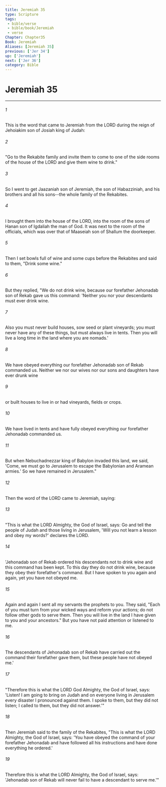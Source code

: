 ```yaml
---
title: Jeremiah 35
type: Scripture
tags:
 - bible/verse
 - bible/book/Jeremiah
 - verse
Chapter: Chapter35
Book: Jeremiah
Aliases: [Jeremiah 35]
previous: ['Jer 34']
up: ['Jeremiah']
next: ['Jer 36']
category: Bible
---
```

# Jeremiah 35

***


###### 1 
This is the word that came to Jeremiah from the LORD during the reign of Jehoiakim son of Josiah king of Judah: 

###### 2 
"Go to the Rekabite family and invite them to come to one of the side rooms of the house of the LORD and give them wine to drink." 

###### 3 
So I went to get Jaazaniah son of Jeremiah, the son of Habazziniah, and his brothers and all his sons--the whole family of the Rekabites. 

###### 4 
I brought them into the house of the LORD, into the room of the sons of Hanan son of Igdaliah the man of God. It was next to the room of the officials, which was over that of Maaseiah son of Shallum the doorkeeper. 

###### 5 
Then I set bowls full of wine and some cups before the Rekabites and said to them, "Drink some wine." 

###### 6 
But they replied, "We do not drink wine, because our forefather Jehonadab son of Rekab gave us this command: 'Neither you nor your descendants must ever drink wine. 

###### 7 
Also you must never build houses, sow seed or plant vineyards; you must never have any of these things, but must always live in tents. Then you will live a long time in the land where you are nomads.' 

###### 8 
We have obeyed everything our forefather Jehonadab son of Rekab commanded us. Neither we nor our wives nor our sons and daughters have ever drunk wine 

###### 9 
or built houses to live in or had vineyards, fields or crops. 

###### 10 
We have lived in tents and have fully obeyed everything our forefather Jehonadab commanded us. 

###### 11 
But when Nebuchadnezzar king of Babylon invaded this land, we said, 'Come, we must go to Jerusalem to escape the Babylonian and Aramean armies.' So we have remained in Jerusalem." 

###### 12 
Then the word of the LORD came to Jeremiah, saying: 

###### 13 
"This is what the LORD Almighty, the God of Israel, says: Go and tell the people of Judah and those living in Jerusalem, 'Will you not learn a lesson and obey my words?' declares the LORD. 

###### 14 
'Jehonadab son of Rekab ordered his descendants not to drink wine and this command has been kept. To this day they do not drink wine, because they obey their forefather's command. But I have spoken to you again and again, yet you have not obeyed me. 

###### 15 
Again and again I sent all my servants the prophets to you. They said, "Each of you must turn from your wicked ways and reform your actions; do not follow other gods to serve them. Then you will live in the land I have given to you and your ancestors." But you have not paid attention or listened to me. 

###### 16 
The descendants of Jehonadab son of Rekab have carried out the command their forefather gave them, but these people have not obeyed me.' 

###### 17 
"Therefore this is what the LORD God Almighty, the God of Israel, says: 'Listen! I am going to bring on Judah and on everyone living in Jerusalem every disaster I pronounced against them. I spoke to them, but they did not listen; I called to them, but they did not answer.'" 

###### 18 
Then Jeremiah said to the family of the Rekabites, "This is what the LORD Almighty, the God of Israel, says: 'You have obeyed the command of your forefather Jehonadab and have followed all his instructions and have done everything he ordered.' 

###### 19 
Therefore this is what the LORD Almighty, the God of Israel, says: 'Jehonadab son of Rekab will never fail to have a descendant to serve me.'" 
